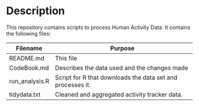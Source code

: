 # Description
This repository contains scripts to process Human Activity Data.  It contains the following files:

Filename       | Purpose
---------------|----------
README.md      | This file
CodeBook.md    | Describes the data used and the changes made
run_analysis.R | Script for R that downloads the data set and processes it.
tidydata.txt   | Cleaned and aggregated activity tracker data.
